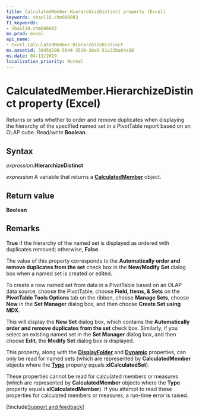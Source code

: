 ```yaml
---
title: CalculatedMember.HierarchizeDistinct property (Excel)
keywords: vbaxl10.chm686083
f1_keywords:
- vbaxl10.chm686083
ms.prod: excel
api_name:
- Excel.CalculatedMember.HierarchizeDistinct
ms.assetid: 3845d280-5044-3510-38e0-51c22ba04a38
ms.date: 04/13/2019
localization_priority: Normal
---
```



# CalculatedMember.HierarchizeDistinct property (Excel)

Returns or sets whether to order and remove duplicates when displaying the hierarchy of the specified named set in a PivotTable report based on an OLAP cube. Read/write **Boolean**.


## Syntax

_expression_.**HierarchizeDistinct**

_expression_ A variable that returns a **[CalculatedMember](Excel.CalculatedMember.md)** object.


## Return value

**Boolean**


## Remarks

**True** if the hierarchy of the named set is displayed as ordered with duplicates removed; otherwise, **False**.

The value of this property corresponds to the **Automatically order and remove duplicates from the set** check box in the **New/Modify Set** dialog box when a named set is created or edited. 

To create a new named set from data in a PivotTable based on an OLAP data source, choose the PivotTable, choose **Field, Items, & Sets** on the **PivotTable Tools Options** tab on the ribbon, choose **Manage Sets**, choose **New** in the **Set Manager** dialog box, and then choose **Create Set using MDX**. 

This will display the **New Set** dialog box, which contains the **Automatically order and remove duplicates from the set** check box. Similarly, if you select an existing named set in the **Set Manager** dialog box, and then choose **Edit**, the **Modify Set** dialog box is displayed.

This property, along with the **[DisplayFolder](Excel.CalculatedMember.DisplayFolder.md)** and **[Dynamic](Excel.CalculatedMember.Dynamic.md)** properties, can only be read for named sets (which are represented by **CalculatedMember** objects where the **[Type](Excel.CalculatedMember.Type.md)** property equals **xlCalculatedSet**). 

These properties cannot be read for calculated members or measures (which are represented by **CalculatedMember** objects where the **Type** property equals **xlCalculatedMember**). If you attempt to read these properties for calculated members or measures, a run-time error is raised.




[!include[Support and feedback](~/includes/feedback-boilerplate.md)]